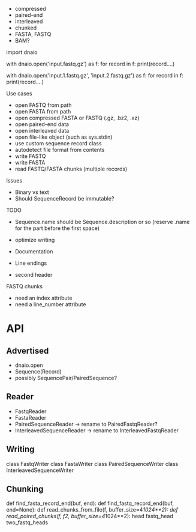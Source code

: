 - compressed
- paired-end
- interleaved
- chunked
- FASTA, FASTQ
- BAM?


import dnaio

with dnaio.open('input.fastq.gz') as f:
    for record in f:
        print(record....)

with dnaio.open('input.1.fastq.gz', 'input.2.fastq.gz') as f:
    for record in f:
        print(record....)


Use cases

- open FASTQ from path
- open FASTA from path
- open compressed FASTA or FASTQ (.gz, .bz2, .xz)
- open paired-end data
- open interleaved data
- open file-like object (such as sys.stdin)
- use custom sequence record class
- autodetect file format from contents
- write FASTQ
- write FASTA
- read FASTQ/FASTA chunks (multiple records)

Issues

- Binary vs text
- Should SequenceRecord be immutable?


TODO

- Sequence.name should be Sequence.description or so (reserve .name for the part
  before the first space)
- optimize writing
- Documentation

- Line endings
- second header

FASTQ chunks

- need an index attribute
- need a line_number attribute


# API

## Advertised

- dnaio.open
- Sequence(Record)
- possibly SequencePair/PairedSequence?


## Reader

- FastqReader
- FastaReader
- PairedSequenceReader -> rename to PairedFastqReader?
- InterleavedSequenceReader -> rename to InterleavedFastqReader


## Writing

class FastqWriter
class FastaWriter
class PairedSequenceWriter
class InterleavedSequenceWriter


## Chunking

def find_fasta_record_end(buf, end):
def find_fastq_record_end(buf, end=None):
def read_chunks_from_file(f, buffer_size=4*1024**2):
def read_paired_chunks(f, f2, buffer_size=4*1024**2):
head
fastq_head
two_fastq_heads
